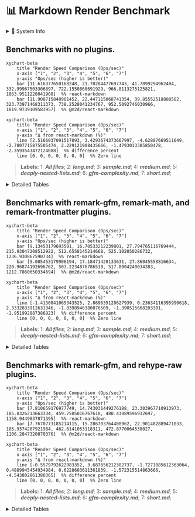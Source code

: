 # 📊 Markdown Render Benchmark

<details><summary>🧠 System Info</summary>

- **platform:** linux
- **arch:** x64
- **cpu:** AMD EPYC 7763 64-Core Processor
- **cores:** 4
- **node:** v20.19.3
- **memory:** 15.62 GB
- **Benchmark time:** Thu Jul 17 2025 11:52:40 GMT+0000 (Coordinated Universal Time)
</details>

## Benchmarks with no plugins.

~~~mermaid
xychart-beta
    title "Render Speed Comparison (Ops/sec)"
    x-axis ["1", "2", "3", "4", "5", "6", "7"]
    y-axis "Ops/sec (higher is better)"
    bar [11.616377650168248, 21.70284477697743, 41.7899294962404, 332.99967503306897, 722.1550868691929, 966.8113275125821, 1863.9511228041908]  %% react-markdown
    bar [11.908715840981452, 22.447115068741354, 39.85552518888582, 323.73971468311373, 738.2528041234767, 952.5092746030966, 1819.9739109583957]  %% @m2d/react-markdown
~~~

~~~mermaid
xychart-beta
    title "Render Speed Comparison (Ops/sec)"
    x-axis ["1", "2", "3", "4", "5", "6", "7"]
    y-axis "Δ from react-markdown (%)"
    line [2.5166037091517093, 3.4293674373667997, -4.62887669511049, -2.7807715875505474, 2.229121908435666, -1.4793013385850478, -2.3593543472124088]  %% difference percent
    line [0, 0, 0, 0, 0, 0, 0]  %% Zero line
~~~

> **Labels:**
> 1: ***All files***;
> 2: ***long.md***;
> 3: ***sample.md***;
> 4: ***medium.md***;
> 5: ***deeply-nested-lists.md***;
> 6: ***gfm-complexity.md***;
> 7: ***short.md***;

<details><summary>Detailed Tables</summary>

### [sample.md](./lib/fixtures/sample.md)

| Library | Ops/sec | ±% | Δ from baseline | Memory (KB) |
|---|---:|--:|--:|--:|
| `react-markdown` | 41.79 | 2.29 | 0.0% | coming... |
| `@m2d/react-markdown` | 39.86 | 3.11 | -4.6% | coming... |

### [short.md](./lib/fixtures/short.md)

| Library | Ops/sec | ±% | Δ from baseline | Memory (KB) |
|---|---:|--:|--:|--:|
| `react-markdown` | 1863.95 | 1.73 | 0.0% | coming... |
| `@m2d/react-markdown` | 1819.97 | 2.22 | -2.4% | coming... |

### [medium.md](./lib/fixtures/medium.md)

| Library | Ops/sec | ±% | Δ from baseline | Memory (KB) |
|---|---:|--:|--:|--:|
| `react-markdown` | 333.00 | 2.15 | 0.0% | coming... |
| `@m2d/react-markdown` | 323.74 | 2.36 | -2.8% | coming... |

### [long.md](./lib/fixtures/long.md)

| Library | Ops/sec | ±% | Δ from baseline | Memory (KB) |
|---|---:|--:|--:|--:|
| `@m2d/react-markdown` | 22.45 | 3.31 | 3.4% | coming... |
| `react-markdown` | 21.70 | 3.35 | 0.0% | coming... |

### [gfm-complexity.md](./lib/fixtures/gfm-complexity.md)

| Library | Ops/sec | ±% | Δ from baseline | Memory (KB) |
|---|---:|--:|--:|--:|
| `react-markdown` | 966.81 | 1.41 | 0.0% | coming... |
| `@m2d/react-markdown` | 952.51 | 1.81 | -1.5% | coming... |

### [deeply-nested-lists.md](./lib/fixtures/deeply-nested-lists.md)

| Library | Ops/sec | ±% | Δ from baseline | Memory (KB) |
|---|---:|--:|--:|--:|
| `@m2d/react-markdown` | 738.25 | 1.99 | 2.2% | coming... |
| `react-markdown` | 722.16 | 1.72 | 0.0% | coming... |

### [All files](./lib/fixtures/All files)

| Library | Ops/sec | ±% | Δ from baseline | Memory (KB) |
|---|---:|--:|--:|--:|
| `@m2d/react-markdown` | 11.91 | 3.22 | 2.5% | coming... |
| `react-markdown` | 11.62 | 3.15 | 0.0% | coming... |

</details>

## Benchmarks with remark-gfm, remark-math, and remark-frontmatter plugins.

~~~mermaid
xychart-beta
    title "Render Speed Comparison (Ops/sec)"
    x-axis ["1", "2", "3", "4", "5", "6", "7"]
    y-axis "Ops/sec (higher is better)"
    bar [9.13453179693501, 16.70533212239801, 27.794765116769444, 215.93047208512922, 512.6558145214668, 525.102050286732, 1236.930867590734]  %% react-markdown
    bar [9.005453179906194, 17.18471420133631, 27.86045558816634, 220.96874192696762, 503.2234876786519, 517.8004240034383, 1212.7860650334694]  %% @m2d/react-markdown
~~~

~~~mermaid
xychart-beta
    title "Render Speed Comparison (Ops/sec)"
    x-axis ["1", "2", "3", "4", "5", "6", "7"]
    y-axis "Δ from react-markdown (%)"
    line [-1.4130841065343525, 2.869635128627939, 0.23634116395990618, 2.3332833912631346, -1.8398946380076509, -1.390515668203301, -1.951992887386923]  %% difference percent
    line [0, 0, 0, 0, 0, 0, 0]  %% Zero line
~~~

> **Labels:**
> 1: ***All files***;
> 2: ***long.md***;
> 3: ***sample.md***;
> 4: ***medium.md***;
> 5: ***deeply-nested-lists.md***;
> 6: ***gfm-complexity.md***;
> 7: ***short.md***;

<details><summary>Detailed Tables</summary>

### [sample.md](./lib/fixtures/sample.md)

| Library | Ops/sec | ±% | Δ from baseline | Memory (KB) |
|---|---:|--:|--:|--:|
| `@m2d/react-markdown` | 27.86 | 2.22 | 0.2% | coming... |
| `react-markdown` | 27.79 | 2.41 | 0.0% | coming... |

### [short.md](./lib/fixtures/short.md)

| Library | Ops/sec | ±% | Δ from baseline | Memory (KB) |
|---|---:|--:|--:|--:|
| `react-markdown` | 1236.93 | 0.89 | 0.0% | coming... |
| `@m2d/react-markdown` | 1212.79 | 1.40 | -2.0% | coming... |

### [medium.md](./lib/fixtures/medium.md)

| Library | Ops/sec | ±% | Δ from baseline | Memory (KB) |
|---|---:|--:|--:|--:|
| `@m2d/react-markdown` | 220.97 | 1.39 | 2.3% | coming... |
| `react-markdown` | 215.93 | 1.79 | 0.0% | coming... |

### [long.md](./lib/fixtures/long.md)

| Library | Ops/sec | ±% | Δ from baseline | Memory (KB) |
|---|---:|--:|--:|--:|
| `@m2d/react-markdown` | 17.18 | 3.03 | 2.9% | coming... |
| `react-markdown` | 16.71 | 3.11 | 0.0% | coming... |

### [gfm-complexity.md](./lib/fixtures/gfm-complexity.md)

| Library | Ops/sec | ±% | Δ from baseline | Memory (KB) |
|---|---:|--:|--:|--:|
| `react-markdown` | 525.10 | 1.86 | 0.0% | coming... |
| `@m2d/react-markdown` | 517.80 | 1.85 | -1.4% | coming... |

### [deeply-nested-lists.md](./lib/fixtures/deeply-nested-lists.md)

| Library | Ops/sec | ±% | Δ from baseline | Memory (KB) |
|---|---:|--:|--:|--:|
| `react-markdown` | 512.66 | 1.25 | 0.0% | coming... |
| `@m2d/react-markdown` | 503.22 | 1.40 | -1.8% | coming... |

### [All files](./lib/fixtures/All files)

| Library | Ops/sec | ±% | Δ from baseline | Memory (KB) |
|---|---:|--:|--:|--:|
| `react-markdown` | 9.13 | 3.12 | 0.0% | coming... |
| `@m2d/react-markdown` | 9.01 | 3.02 | -1.4% | coming... |

</details>

## Benchmarks with remark-gfm, and rehype-raw plugins.

~~~mermaid
xychart-beta
    title "Render Speed Comparison (Ops/sec)"
    x-axis ["1", "2", "3", "4", "5", "6", "7"]
    y-axis "Ops/sec (higher is better)"
    bar [7.810659176977749, 14.743031449276188, 23.303967710913973, 185.0326213663334, 459.7505016767618, 480.43089596932697, 1158.9449037871395]  %% react-markdown
    bar [7.7670773185214115, 15.286703764408962, 22.901482889471033, 185.9374207921984, 462.6141053118311, 472.8770064538027, 1106.2847320870376]  %% @m2d/react-markdown
~~~

~~~mermaid
xychart-beta
    title "Render Speed Comparison (Ops/sec)"
    x-axis ["1", "2", "3", "4", "5", "6", "7"]
    y-axis "Δ from react-markdown (%)"
    line [-0.5579792622983352, 3.687656212382737, -1.7271085612363064, 0.4889945454934984, 0.6228603611361839, -1.572315514863666, -4.543802861380365]  %% difference percent
    line [0, 0, 0, 0, 0, 0, 0]  %% Zero line
~~~

> **Labels:**
> 1: ***All files***;
> 2: ***long.md***;
> 3: ***sample.md***;
> 4: ***medium.md***;
> 5: ***deeply-nested-lists.md***;
> 6: ***gfm-complexity.md***;
> 7: ***short.md***;

<details><summary>Detailed Tables</summary>

### [sample.md](./lib/fixtures/sample.md)

| Library | Ops/sec | ±% | Δ from baseline | Memory (KB) |
|---|---:|--:|--:|--:|
| `react-markdown` | 23.30 | 2.08 | 0.0% | coming... |
| `@m2d/react-markdown` | 22.90 | 2.53 | -1.7% | coming... |

### [short.md](./lib/fixtures/short.md)

| Library | Ops/sec | ±% | Δ from baseline | Memory (KB) |
|---|---:|--:|--:|--:|
| `react-markdown` | 1158.94 | 0.99 | 0.0% | coming... |
| `@m2d/react-markdown` | 1106.28 | 1.00 | -4.5% | coming... |

### [medium.md](./lib/fixtures/medium.md)

| Library | Ops/sec | ±% | Δ from baseline | Memory (KB) |
|---|---:|--:|--:|--:|
| `@m2d/react-markdown` | 185.94 | 2.02 | 0.5% | coming... |
| `react-markdown` | 185.03 | 1.90 | 0.0% | coming... |

### [long.md](./lib/fixtures/long.md)

| Library | Ops/sec | ±% | Δ from baseline | Memory (KB) |
|---|---:|--:|--:|--:|
| `@m2d/react-markdown` | 15.29 | 3.22 | 3.7% | coming... |
| `react-markdown` | 14.74 | 3.20 | 0.0% | coming... |

### [gfm-complexity.md](./lib/fixtures/gfm-complexity.md)

| Library | Ops/sec | ±% | Δ from baseline | Memory (KB) |
|---|---:|--:|--:|--:|
| `react-markdown` | 480.43 | 1.24 | 0.0% | coming... |
| `@m2d/react-markdown` | 472.88 | 1.67 | -1.6% | coming... |

### [deeply-nested-lists.md](./lib/fixtures/deeply-nested-lists.md)

| Library | Ops/sec | ±% | Δ from baseline | Memory (KB) |
|---|---:|--:|--:|--:|
| `@m2d/react-markdown` | 462.61 | 0.94 | 0.6% | coming... |
| `react-markdown` | 459.75 | 1.29 | 0.0% | coming... |

### [All files](./lib/fixtures/All files)

| Library | Ops/sec | ±% | Δ from baseline | Memory (KB) |
|---|---:|--:|--:|--:|
| `react-markdown` | 7.81 | 2.83 | 0.0% | coming... |
| `@m2d/react-markdown` | 7.77 | 2.71 | -0.6% | coming... |

</details>
